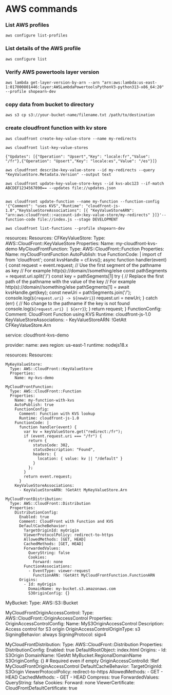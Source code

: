 # AWS commands

### List AWS profiles

    aws configure list-profiles

### List details of the AWS profile

    aws configure list



### Verify AWS powertools layer version

    aws lambda get-layer-version-by-arn --arn "arn:aws:lambda:us-east-1:017000801446:layer:AWSLambdaPowertoolsPythonV3-python313-x86_64:20" --profile shopearn-dev

### copy data from bucket to directory

    aws s3 cp s3://your-bucket-name/filename.txt /path/to/destination

### create cloudfront function with kv store

    aws cloudfront create-key-value-store --name my-redirects
    
    aws cloudfront list-key-value-stores

    {"Updates": [{"Operation": "Upsert","Key": "locale:fr","Value": "/fr"},{"Operation": "Upsert","Key": "locale:es","Value": "/es"}]}

    aws cloudfront describe-key-value-store --id my-redirects --query "KeyValueStore.Metadata.Version" --output text

    aws cloudfront update-key-value-store-keys --id kvs-abc123 --if-match ABCDEF1234567890== --updates file://updates.json

    
    aws cloudfront update-function --name my-function --function-config '{"Comment": "uses KVS","Runtime": "cloudfront-js-1.0","KeyValueStoreAssociations": [{ "KeyValueStoreARN": "arn:aws:cloudfront::<account-id>:key-value-store/my-redirects" }]}'--function-code file://index.js --stage DEVELOPMENT

    aws cloudfront list-functions --profile shopearn-dev

resources:
Resources:
    CFKeyValueStore:
      Type: AWS::CloudFront::KeyValueStore
      Properties:
        Name: my-cloudfront-kvs-demo
    MyCloudFrontFunction:
      Type: AWS::CloudFront::Function
      Properties:
        Name: myCloudFrontFunction
        AutoPublish: true
        FunctionCode: |
            import cf from 'cloudfront';
            const kvsHandle = cf.kvs();
            async function handler(event) {
                const request = event.request;
                // Use the first segment of the pathname as key
                // For example http(s)://domain/<key>/something/else
                const pathSegments = request.uri.split('/')
                const key = pathSegments[1]
                try {
                    // Replace the first path of the pathname with the value of the key
                    // For example http(s)://domain/<value>/something/else
                    pathSegments[1] = await kvsHandle.get(key);
                    const newUri = pathSegments.join('/');
                    console.log(`${request.uri} -> ${newUri}`)
                    request.uri = newUri;
                } catch (err) {
                    // No change to the pathname if the key is not found
                    console.log(`${request.uri} | ${err}`);
                }
                return request;
            }
        FunctionConfig:
          Comment: CloudFront Function using KVS
          Runtime: cloudfront-js-1.0
        KeyValueStoreAssociations:
          - KeyValueStoreARN: !GetAtt CFKeyValueStore.Arn


service: cloudfront-kvs-demo

provider:
name: aws
region: us-east-1
runtime: nodejs18.x

resources:
Resources:

    MyKeyValueStore:
      Type: AWS::CloudFront::KeyValueStore
      Properties:
        Name: my-kvs-demo

    MyCloudFrontFunction:
      Type: AWS::CloudFront::Function
      Properties:
        Name: my-function-with-kvs
        AutoPublish: true
        FunctionConfig:
          Comment: Function with KVS lookup
          Runtime: cloudfront-js-1.0
        FunctionCode: |
          function handler(event) {
            var kv = keyValueStore.get("redirect:/fr");
            if (event.request.uri === "/fr") {
              return {
                statusCode: 302,
                statusDescription: "Found",
                headers: {
                  location: { value: kv || "/default" }
                }
              };
            }
            return event.request;
          }
        KeyValueStoreAssociations:
          - KeyValueStoreARN: !GetAtt MyKeyValueStore.Arn

    MyCloudFrontDistribution:
      Type: AWS::CloudFront::Distribution
      Properties:
        DistributionConfig:
          Enabled: true
          Comment: CloudFront with Function and KVS
          DefaultCacheBehavior:
            TargetOriginId: myOrigin
            ViewerProtocolPolicy: redirect-to-https
            AllowedMethods: [GET, HEAD]
            CachedMethods: [GET, HEAD]
            ForwardedValues:
              QueryString: false
              Cookies:
                Forward: none
            FunctionAssociations:
              - EventType: viewer-request
                FunctionARN: !GetAtt MyCloudFrontFunction.FunctionARN
          Origins:
            - Id: myOrigin
              DomainName: my-bucket.s3.amazonaws.com
              S3OriginConfig: {}


  MyBucket:
    Type: AWS::S3::Bucket

  MyCloudFrontOriginAccessControl:
    Type: AWS::CloudFront::OriginAccessControl
    Properties:
      OriginAccessControlConfig:
        Name: MyS3OriginAccessControl
        Description: Access control for S3 origin
        OriginAccessControlOriginType: s3
        SigningBehavior: always
        SigningProtocol: sigv4

  MyCloudFrontDistribution:
    Type: AWS::CloudFront::Distribution
    Properties:
      DistributionConfig:
        Enabled: true
        DefaultRootObject: index.html
        Origins:
          - Id: S3Origin
            DomainName: !GetAtt MyBucket.RegionalDomainName
            S3OriginConfig: {}  # Required even if empty
            OriginAccessControlId: !Ref MyCloudFrontOriginAccessControl
        DefaultCacheBehavior:
          TargetOriginId: S3Origin
          ViewerProtocolPolicy: redirect-to-https
          AllowedMethods:
            - GET
            - HEAD
          CachedMethods:
            - GET
            - HEAD
          Compress: true
          ForwardedValues:
            QueryString: false
            Cookies:
              Forward: none
        ViewerCertificate:
          CloudFrontDefaultCertificate: true
